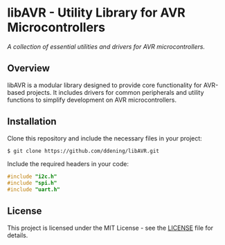 # libAVR - Utility Library for AVR Microcontrollers

*A collection of essential utilities and drivers for AVR microcontrollers.*

## Overview
libAVR is a modular library designed to provide core functionality for AVR-based projects. It includes drivers for common peripherals and utility functions to simplify development on AVR microcontrollers.

## Installation
Clone this repository and include the necessary files in your project:
```sh
$ git clone https://github.com/ddening/libAVR.git
```
Include the required headers in your code:
```c
#include "i2c.h"
#include "spi.h"
#include "uart.h"
```

## License
This project is licensed under the MIT License - see the [LICENSE](LICENSE) file for details.
